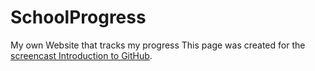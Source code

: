 SchoolProgress
==============

My own Website that tracks my progress
This page was created for the [screencast Introduction to GitHub](https://github.com/EduardoPozo/SchoolProgress/edit/master/README.md).
